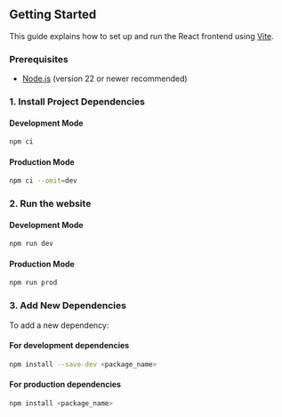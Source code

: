 ## Getting Started

This guide explains how to set up and run the React frontend using [Vite](https://vitejs.dev/).

### Prerequisites

- [Node.js](https://nodejs.org/) (version 22 or newer recommended)

### 1. Install Project Dependencies

#### Development Mode
```bash
npm ci
```

#### Production Mode
```bash
npm ci --omit=dev
```

### 2. Run the website

#### Development Mode

```bash
npm run dev
```

#### Production Mode

```bash
npm run prod
```

### 3. Add New Dependencies

To add a new dependency:

#### For development dependencies

```bash
npm install --save-dev <package_name>
```
#### For production dependencies

```bash
npm install <package_name>
```
